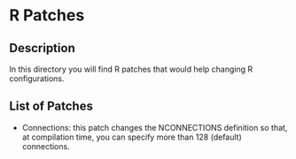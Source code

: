 # R Patches
## Description
In this directory you will find R patches that would help 
changing R configurations.

## List of Patches
 - Connections: this patch changes the NCONNECTIONS definition so that, at compilation time, you can specify more than 128 (default) connections.

